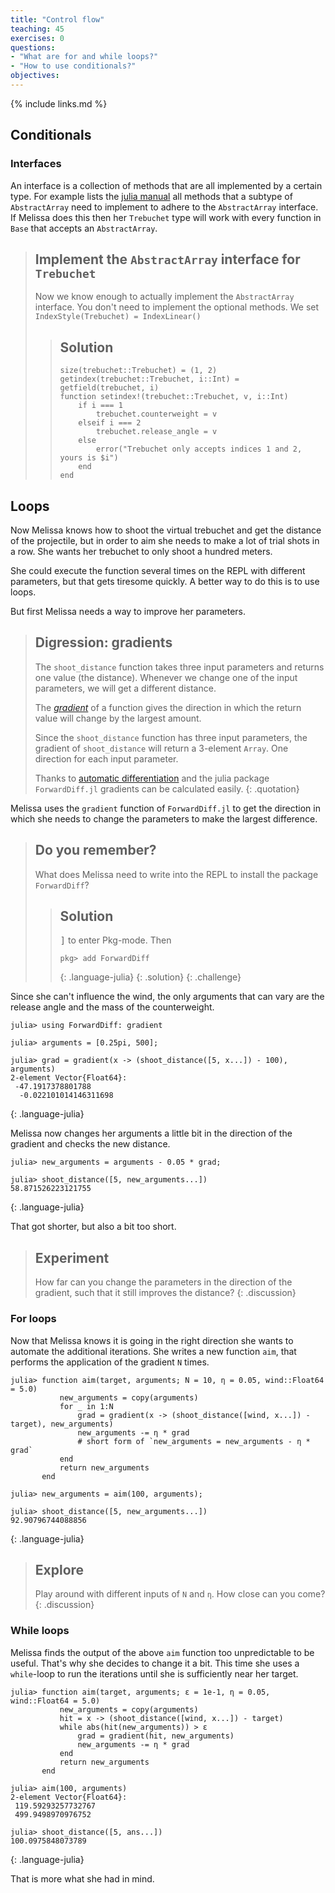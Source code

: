 ```yaml
---
title: "Control flow"
teaching: 45
exercises: 0
questions:
- "What are for and while loops?"
- "How to use conditionals?"
objectives:
---
```


{% include links.md %}

## Conditionals

<!-- TODO: write a section introducin if elseif else -->
### Interfaces

An interface is a collection of methods that are all implemented by a certain type.
For example lists the [julia manual](https://docs.julialang.org/en/v1/manual/interfaces/#man-interface-array) all methods that a subtype of `AbstractArray` need to implement to adhere to the `AbstractArray` interface.
If Melissa does this then her `Trebuchet` type will work with every function in `Base` that accepts an `AbstractArray`.

> ## Implement the `AbstractArray` interface for `Trebuchet`
> Now we know enough to actually implement the `AbstractArray` interface.
> You don't need to implement the optional methods.
> We set `IndexStyle(Trebuchet) = IndexLinear()`
> <!-- TODO: this might be a bit too difficult -->
> > ## Solution
> > ~~~
> > size(trebuchet::Trebuchet) = (1, 2)
> > getindex(trebuchet::Trebuchet, i::Int) = getfield(trebuchet, i)
> > function setindex!(trebuchet::Trebuchet, v, i::Int)
> >     if i === 1
> >         trebuchet.counterweight = v
> >     elseif i === 2
> >         trebuchet.release_angle = v
> >     else
> >         error("Trebuchet only accepts indices 1 and 2, yours is $i")
> >     end
> > end  


## Loops

Now Melissa knows how to shoot the virtual trebuchet and get the distance of the projectile, but in order to aim she needs to make a lot of trial shots in a row.
She wants her trebuchet to only shoot a hundred meters.

She could execute the function several times on the REPL with different parameters, but that gets tiresome quickly.
A better way to do this is to use loops.

But first Melissa needs a way to improve her parameters.

> ## Digression: gradients
> The `shoot_distance` function takes three input parameters and returns one value (the distance).
> Whenever we change one of the input parameters, we will get a different distance.
> 
> The [_gradient_](https://en.wikipedia.org/wiki/Gradient) of a function gives the direction in which the return value will change by the largest amount.
> 
> Since the `shoot_distance` function has three input parameters, the gradient of `shoot_distance` will return a 3-element `Array`.
> One direction for each input parameter.
> 
> Thanks to [automatic differentiation](https://en.wikipedia.org/wiki/Automatic_differentiation) and the julia package `ForwardDiff.jl` gradients can be calculated easily.
{: .quotation}

Melissa uses the `gradient` function of `ForwardDiff.jl` to get the direction in which she needs to change the parameters to make the largest difference.

> ## Do you remember?
> What does Melissa need to write into the REPL to install the package `ForwardDiff`?
> 
>> ## Solution
>> <kbd>]</kbd> to enter Pkg-mode.
>> Then 
>> ~~~
>> pkg> add ForwardDiff
>> ~~~
>> {: .language-julia}
>{: .solution}
{: .challenge}


Since she can't influence the wind, the only arguments that can vary are the release angle and the mass of the counterweight.
~~~
julia> using ForwardDiff: gradient

julia> arguments = [0.25pi, 500];

julia> grad = gradient(x -> (shoot_distance([5, x...]) - 100), arguments)
2-element Vector{Float64}:
 -47.1917378801788
  -0.022101014146311698
~~~
{: .language-julia}

Melissa now changes her arguments a little bit in the direction of the gradient and checks the new distance.

~~~
julia> new_arguments = arguments - 0.05 * grad;

julia> shoot_distance([5, new_arguments...])
58.871526223121755
~~~
{: .language-julia}

That got shorter, but also a bit too short.

> ## Experiment
> How far can you change the parameters in the direction of the gradient, such that it still improves the distance?
{: .discussion}

### For loops

Now that Melissa knows it is going in the right direction she wants to automate the additional iterations.
She writes a new function `aim`, that performs the application of the gradient `N` times.
~~~
julia> function aim(target, arguments; N = 10, η = 0.05, wind::Float64 = 5.0)
           new_arguments = copy(arguments)
           for _ in 1:N
               grad = gradient(x -> (shoot_distance([wind, x...]) - target), new_arguments)
               new_arguments -= η * grad
               # short form of `new_arguments = new_arguments - η * grad`
           end
           return new_arguments
       end

julia> new_arguments = aim(100, arguments);

julia> shoot_distance([5, new_arguments...])
92.90796744088856
~~~
{: .language-julia}

> ## Explore
> Play around with different inputs of `N` and `η`.
> How close can you come?
{: .discussion}

### While loops

Melissa finds the output of the above `aim` function too unpredictable to be useful.
That's why she decides to change it a bit.
This time she uses a `while`-loop to run the iterations until she is sufficiently near her target.

~~~
julia> function aim(target, arguments; ε = 1e-1, η = 0.05, wind::Float64 = 5.0)
           new_arguments = copy(arguments)
           hit = x -> (shoot_distance([wind, x...]) - target)
           while abs(hit(new_arguments)) > ε
               grad = gradient(hit, new_arguments)
               new_arguments -= η * grad
           end
           return new_arguments
       end

julia> aim(100, arguments)
2-element Vector{Float64}:
 119.59293257732767
 499.9498970976752

julia> shoot_distance([5, ans...])
100.0975848073789
~~~
{: .language-julia}

That is more what she had in mind.